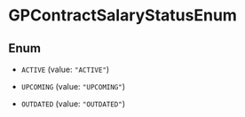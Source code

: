 

# GPContractSalaryStatusEnum

## Enum


* `ACTIVE` (value: `"ACTIVE"`)

* `UPCOMING` (value: `"UPCOMING"`)

* `OUTDATED` (value: `"OUTDATED"`)



